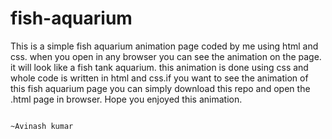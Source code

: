 # fish-aquarium
This is a simple fish aquarium animation page coded by me using html and css. when you open in any browser you can see the animation on the page.
it will look like a fish tank aquarium.
this animation is done using css and whole code is written in html and css.if you want to see the animation of this fish aquarium page you can simply download this repo and open the .html page in browser.
Hope you enjoyed this animation.
                      
                                        
                                                                                                                  ~Avinash kumar


















